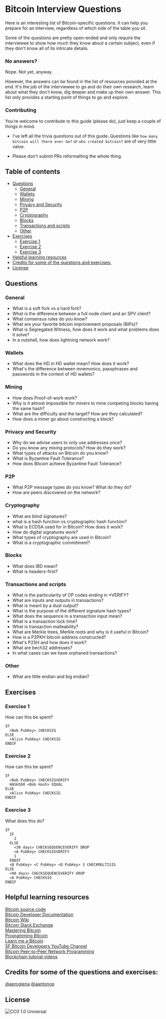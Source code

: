

# Bitcoin Interview Questions

Here is an interesting list of Bitcoin-specific questions. It can help you prepare for an interview, regardless of which side of the table you sit.

Some of the questions are pretty open-ended and only require the interviewee to show how much they know about a certain subject, even if they don't know all of its intricate details.



### No answers?

Nope. Not yet, anyway. 

However, the answers can be found in the list of resources provided at the end. It's the job of the interviewee to go and do their own research, learn about what they don't know, dig deeper and make up their own answer. This list only provides a starting point of things to go and explore.



### Contributing

You're welcome to contribute to this guide (please do), just keep a couple of things in mind.

- I've left all the trivia questions out of this guide.
  Questions like `how many bitcoin will there ever be?` or `who created bitcoin?` are of very little value.

- Please don't submit PRs reformatting the whole thing. 

  
  
## Table of contents

- [Questions](#questions)
    - [General](#general)
    - [Wallets](#wallets)
    - [Mining](#mining)
    - [Privacy and Security](#privacy-and-security)
    - [P2P](#p2p)
    - [Cryptography](#cryptography)
    - [Blocks](#blocks)
    - [Transactions and scripts](#transactions-and-scripts)
    - [Other](#other)
- [Exercises](#exercises)
    - [Exercise 1](#exercise-1)
    - [Exercise 2](#exercise-2)
    - [Exercise 3](#exercise-3)
- [Helpful learning resources](#helpful-learning-resources)
- [Credits for some of the questions and exercises:](#credits-for-some-of-the-questions-and-exercises)
- [License](#license)




## Questions



### General

- What is a soft fork vs a hard fork?
- What is the difference between a full node client and an SPV client?
- What consensus rules do you know?
- What are your favorite bitcoin improvement proposals (BIPs)?
- What is Segregated Witness, how does it work and what problems does it solve?
- In a nutshell, how does lightning network work?



### Wallets

- What does the HD in HD wallet mean? How does it work?
- What's the difference between mnemonics, passphrases and passwords in the context of HD wallets?



### Mining

- How does Proof-of-work work?
- Why is it almost impossible for miners to mine competing blocks having the same hash?
- What are the difficulty and the target? How are they calculated?
- How does a miner go about constructing a block?



### Privacy and Security

- Why do we advise users to only use addresses once?
- Do you know any mixing protocols? How do they work?
- What types of attacks on Bitcoin do you know?
- What is Byzantine Fault Tolerance?
- How does Bitcoin achieve Byzantine Fault Tolerance?



### P2P

- What P2P message types do you know? What do they do?
- How are peers discovered on the network?



### Cryptography

- What are blind signatures?
- what is a hash function vs cryptographic hash function?
- What is ECDSA used for in Bitcoin? How does it work?
- How do digital signatures work?
- What types of cryptography are used in Bitcoin?
- What is a cryptographic commitment?



### Blocks

- What does IBD mean?
- What is headers-first?



### Transactions and scripts

- What is the particularity of OP codes ending in *VERIFY?
- What are inputs and outputs in transactions?
- What is meant by a dust output?
- What is the purpose of the different signature hash types?
- What does the sequence in a transaction input mean?
- What is a transaction lock time?
- What is transaction malleability?
- What are Merkle trees, Merkle roots and why is it useful in Bitcoin?
- How is a P2PKH bitcoin address constructed?
- What's P2SH and how does it work?
- What are bech32 addresses? 
- In what cases can we have orphaned transactions?



### Other

- What are little endian and big endian?





## Exercises



### Exercise 1

How can this be spent?
```
IF
  <Bob PubKey> CHECKSIG
ELSE
  <Alice PubKey> CHECKSIG
ENDIF
```


### Exercise 2

How can this be spent?
```
IF
  <Bob PubKey> CHECKSIGVERIFY 
  HASH160 <Bob Hash> EQUAL
ELSE
  <Alice PubKey> CHECKSIG
ENDIF
```



### Exercise 3

What does this do?

```
IF
  IF
    2
  ELSE
    <30 days> CHECKSEQUENCEVERIFY DROP
    <A PubKey> CHECKSIGVERIFY
	1 
  ENDIF
  <B PubKey> <C PubKey> <D PubKey> 3 CHECKMULTISIG
ELSE
  <90 days> CHECKSEQUENCEVERIFY DROP
  <A PubKey> CHECKSIG
ENDIF
```



## Helpful learning resources

[Bitcoin source code](https://github.com/bitcoin)   
[Bitcoin Developer Documentation](https://bitcoin.org/en/developer-documentation)   
[Bitcoin Wiki](https://en.bitcoin.it/wiki)   
[Bitcoin Stack Exchange](https://bitcoin.stackexchange.com)   
[Mastering Bitcoin](https://github.com/bitcoinbook/bitcoinbook)   
[Programming Bitcoin](https://github.com/jimmysong/programmingbitcoin)   
[Learn me a Bitcoin](https://learnmeabitcoin.com/)   
[SF Bitcoin Developers YouTube Channel](https://www.youtube.com/channel/UCREs0ConyCR2sEFf-DrLRMw)   
[Bitcoin Peer-to-Peer Network Programming](https://www.youtube.com/playlist?list=PLQ56Yiu6lEayrOrjxefwkxKakZgMNIzL0)   
[Blockchain tutorial videos](https://www.youtube.com/playlist?list=PLmL13yqb6OxdEgSoua2WuqHKBuIqvll0x)   



## Credits for some of the questions and exercises:

[@aprogiena](https://github.com/aprogiena)
[@aantonop](https://github.com/aantonop)



## License

![CC0 1.0 Universal](https://mirrors.creativecommons.org/presskit/buttons/88x31/svg/cc-zero.svg "CC0 1.0 Universal (CC0 1.0)")
